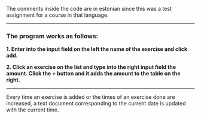 The comments inside the code are in estonian since this was a test assignment for a course in that language.

------
### The program works as follows:

**1. Enter into the input field on the left the name of the exercise and click add.**

**2. Click an exercise on the list and type into the right input field the amount. Click the + button and it adds the amount to the table on the right.**
  
------
Every time an exercise is added or the times of an exercise done are increased, a text document corresponding to the current date is updated with the current time.
